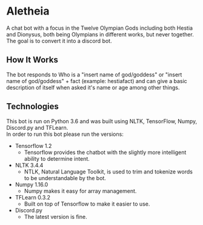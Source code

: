 # Aletheia

A chat bot with a focus in the Twelve Olympian Gods including both Hestia and Dionysus, both being Olympians in different works, but never together. The goal is to convert it into a discord bot.

## How It Works

The bot responds to Who is a "insert name of god/goddess" or "insert name of god/goddess" + fact (example: hestiafact) and can give a basic description of itself when asked it's name or age among other things.

## Technologies

This bot is run on Python 3.6 and was built using NLTK, TensorFlow, Numpy, Discord.py and TFLearn.
<br />In order to run this bot please run the versions:

- Tensorflow 1.2
  - Tensorflow provides the chatbot with the slightly more intelligent ability to determine intent.
- NLTK 3.4.4
  - NTLK, Natural Language Toolkit, is used to trim and tokenize words to be understandable by the bot.
- Numpy 1.16.0
  - Numpy makes it easy for array management.
- TFLearn 0.3.2
  - Built on top of Tensorflow to make it easier to use.
- Discord.py
  - The latest version is fine.
